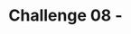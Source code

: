 # Challenge 08 - <Title of Challenge> - Coach's Guide 

[< Previous Solution](./Solution-07.md) - **[Home](./README.md)**

## Notes & Guidance
This is the only section you need to include.

Use general non-bulleted text for the beginning of a solution area for this challenge
- Then move into bullets
    - And sub-bullets and even
        - sub-sub-bullets

Break things apart with more than one bullet list
- Like this 
- One
- Right
- Here
